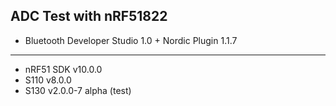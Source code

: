 ADC Test with nRF51822
---

* Bluetooth Developer Studio 1.0 + Nordic Plugin 1.1.7

---

* nRF51 SDK v10.0.0
* S110 v8.0.0
* S130 v2.0.0-7 alpha (test)
